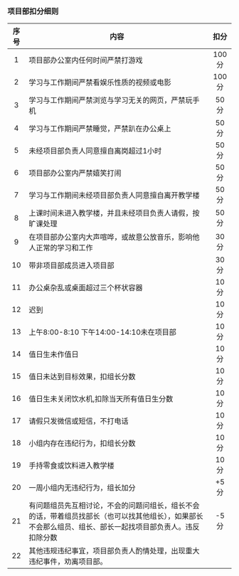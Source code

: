 ### 项目部扣分细则
|序号|内容|扣分|
|:----:|---|:----:|
|1|项目部办公室内任何时间严禁打游戏|100分|
|2|学习与工作期间严禁看娱乐性质的视频或电影|100分|
|3|学习与工作期间严禁浏览与学习无关的网页，严禁玩手机|50分|
|4|学习与工作期间严禁睡觉，严禁趴在办公桌上|50分|
|5|未经项目部负责人同意擅自离岗超过1小时|50分|
|6|项目部办公室内严禁嬉笑打闹|50分|
|7|学习与工作期间未经项目部负责人同意擅自离开教学楼 |50分|
|8|上课时间未进入教学楼，并且未经项目负责人请假，按旷课处理|50分|
|9|在项目部办公室内大声喧哗，或故意公放音乐，影响他人正常的学习和工作|30分|
|10|带非项目部成员进入项目部|30分|
|11| 办公桌杂乱或桌面超过三个杯状容器|10分|
|12| 迟到|10分|
|13| 上午8:00-8:10 下午14:00-14:10未在项目部|10分|
|14| 值日生未作值日|10分|
|15| 值日未达到目标效果，扣组长分数|10分|
|16| 值日生未关闭饮水机,扣除当天所有值日生分数|10分|
|17| 请假只发微信或短信，不打电话  |10分|
|18| 小组内存在违纪行为，扣组长分数 |10分|
|19| 手持零食或饮料进入教学楼 |10分|
|20| 一周小组内无违纪行为，组长加分 |+5分|
|21| 有问题组员先互相讨论，不会的问题问组长，组长不会的话，带着组员找部长（也可以找其他组长），如果部长不会那么组员、组长、部长一起找项目部负责人。违反扣除分数|-5分|
|22| 其他违规违纪事宜，项目部负责人酌情处理，出现重大违纪事件，劝离项目部。||